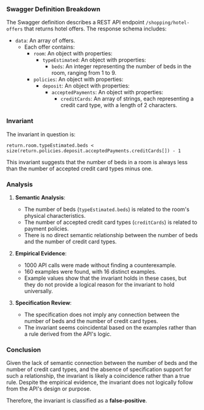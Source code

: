 ### Swagger Definition Breakdown

The Swagger definition describes a REST API endpoint `/shopping/hotel-offers` that returns hotel offers. The response schema includes:
- `data`: An array of offers.
  - Each offer contains:
    - `room`: An object with properties:
      - `typeEstimated`: An object with properties:
        - `beds`: An integer representing the number of beds in the room, ranging from 1 to 9.
    - `policies`: An object with properties:
      - `deposit`: An object with properties:
        - `acceptedPayments`: An object with properties:
          - `creditCards`: An array of strings, each representing a credit card type, with a length of 2 characters.

### Invariant

The invariant in question is:

`return.room.typeEstimated.beds < size(return.policies.deposit.acceptedPayments.creditCards[]) - 1`

This invariant suggests that the number of beds in a room is always less than the number of accepted credit card types minus one.

### Analysis

1. **Semantic Analysis**:
   - The number of beds (`typeEstimated.beds`) is related to the room's physical characteristics.
   - The number of accepted credit card types (`creditCards`) is related to payment policies.
   - There is no direct semantic relationship between the number of beds and the number of credit card types.

2. **Empirical Evidence**:
   - 1000 API calls were made without finding a counterexample.
   - 160 examples were found, with 16 distinct examples.
   - Example values show that the invariant holds in these cases, but they do not provide a logical reason for the invariant to hold universally.

3. **Specification Review**:
   - The specification does not imply any connection between the number of beds and the number of credit card types.
   - The invariant seems coincidental based on the examples rather than a rule derived from the API's logic.

### Conclusion

Given the lack of semantic connection between the number of beds and the number of credit card types, and the absence of specification support for such a relationship, the invariant is likely a coincidence rather than a true rule. Despite the empirical evidence, the invariant does not logically follow from the API's design or purpose.

Therefore, the invariant is classified as a **false-positive**.
